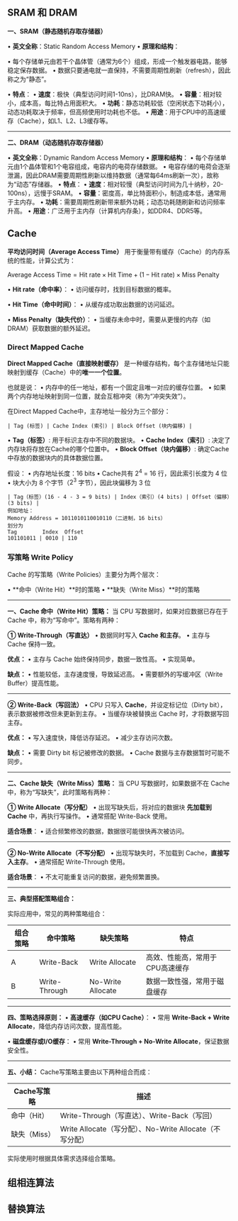 ## SRAM 和 DRAM

**一、SRAM（静态随机存取存储器）**

• **英文全称**：Static Random Access Memory
• **原理和结构**：

• 每个存储单元由若干个晶体管（通常为6个）组成，形成一个触发器电路，能够稳定保存数据。
• 数据只要通电就一直保持，不需要周期性刷新（refresh），因此称之为“静态”。

• **特点**：
• **速度**：极快（典型访问时间1-10ns），比DRAM快。
• **容量**：相对较小，成本高，每比特占用面积大。
• **功耗**：静态功耗较低（空闲状态下功耗小），动态功耗取决于频率，但高频使用时功耗也不低。
• **用途**：用于CPU中的高速缓存（Cache），如L1、L2、L3缓存等。

---

**二、DRAM（动态随机存取存储器）**

• **英文全称**：Dynamic Random Access Memory
• **原理和结构**：
• 每个存储单元由1个晶体管和1个电容组成，电容内的电荷存储数据。
• 电容存储的电荷会逐渐泄漏，因此DRAM需要周期性刷新以维持数据（通常每64ms刷新一次），故称为“动态”存储器。
• **特点**：
• **速度**：相对较慢（典型访问时间为几十纳秒，20-100ns），远慢于SRAM。
• **容量**：密度高，单比特面积小，制造成本低，通常用于主内存。
• **功耗**：需要周期性刷新带来额外功耗；动态功耗随刷新和访问频率升高。
• **用途**：广泛用于主内存（计算机内存条），如DDR4、DDR5等。

## Cache
**平均访问时间（Average Access Time）** 用于衡量带有缓存（Cache）的内存系统的性能，计算公式为：

$\text{Average Access Time} = \text{Hit rate} \times \text{Hit Time} + (1 - \text{Hit rate}) \times \text{Miss Penalty}$

• **Hit rate（命中率）**：
• 访问缓存时，找到目标数据的概率。

• **Hit Time（命中时间）**：
• 从缓存成功取出数据的访问延迟。

• **Miss Penalty（缺失代价）**：
• 当缓存未命中时，需要从更慢的内存（如DRAM）获取数据的额外延迟。

### Direct Mapped Cache
**Direct Mapped Cache（直接映射缓存）** 是一种缓存结构，每个主存储地址只能映射到缓存（Cache）中的**唯一一个位置**。

也就是说：
• 内存中的任一地址，都有一个固定且唯一对应的缓存位置。
• 如果两个内存地址映射到同一位置，就会互相冲突（称为“冲突失效”）。

在Direct Mapped Cache中，主存地址一般分为三个部分：
```
| Tag (标签) | Cache Index (索引) | Block Offset (块内偏移) |
```
• **Tag（标签）**: 用于标识主存中不同的数据块。
• **Cache Index（索引）**: 决定了内存块将存放在Cache的哪个位置中。
• **Block Offset（块内偏移）**: 确定Cache中存放的数据块内的具体数据位置。

假设：
• 内存地址长度：$16$ bits
• Cache共有 $2^4$ = $16$ 行，因此索引长度为 $4$ 位
• 块大小为 $8$ 个字节（$2^3$ 字节），因此块偏移为 $3$ 位

```
| Tag（标签）(16 - 4 - 3 = 9 bits) | Index（索引）(4 bits) | Offset（偏移）(3 bits) |
例如地址：
Memory Address = 1011010110010110（二进制，16 bits）
划分为
Tag        Index  Offset
101101011 | 0010 | 110
```


### 写策略 Write Policy
Cache 的写策略（Write Policies）主要分为两个层次：

• **命中（Write Hit）**时的策略
• **缺失（Write Miss）**时的策略

---
**一、Cache 命中（Write Hit）策略：**
当 CPU 写数据时，如果对应数据已存在于 Cache 中，称为“写命中”。策略有两种：

**① Write-Through（写直达）**
• 数据同时写入 **Cache 和主存**。
• 主存与 Cache 保持一致。

**优点：**
• 主存与 Cache 始终保持同步，数据一致性高。
• 实现简单。 

**缺点：**
• 性能较低，主存速度慢，导致延迟高。
• 需要额外的写缓冲区（Write Buffer）提高性能。

---

**② Write-Back（写回法）**
• CPU 只写入 **Cache**，并设定标记位（Dirty bit），表示数据被修改但未更新到主存。
• 当缓存块被替换出 Cache 时，才将数据写回主存。

**优点：**
• 写入速度快，降低访存延迟。
• 减少主存访问次数。

**缺点：**
• 需要 Dirty bit 标记被修改的数据。
• Cache 数据与主存数据暂时可能不同步。

---
**二、Cache 缺失（Write Miss）策略：**
当 CPU 写数据时，如果数据不在 Cache 中，称为“写缺失”，此时策略有两种：

**① Write Allocate（写分配）**
• 出现写缺失后，将对应的数据块 **先加载到Cache** 中，再执行写操作。
• 通常搭配 Write-Back 使用。

**适合场景**：
• 适合频繁修改的数据，数据很可能很快再次被访问。

---

**② No-Write Allocate（不写分配）**
• 出现写缺失时，不加载到 Cache，**直接写入主存**。
• 通常搭配 Write-Through 使用。

**适合场景**：
• 不太可能重复访问的数据，避免频繁置换。

---
**三、典型搭配策略组合：**

实际应用中，常见的两种策略组合：

|**组合策略**|**命中策略**|**缺失策略**|**特点**|
|---|---|---|---|
|A|Write-Back|Write Allocate|高效、性能高，常用于CPU高速缓存|
|B|Write-Through|No-Write Allocate|数据一致性强，常用于磁盘缓存|

---

**四、策略选择原则：**
• **高速缓存（如CPU Cache）**：
• 常用 **Write-Back + Write Allocate**，降低内存访问次数，提高性能。

• **磁盘缓存或I/O缓存**：
• 常用 **Write-Through + No-Write Allocate**，保证数据安全性。

---

**五、小结：**
Cache写策略主要由以下两种组合而成：

|**Cache写策略**|**描述**|
|---|---|
|命中（Hit）|Write-Through（写直达）、Write-Back（写回）|
|缺失（Miss）|Write Allocate（写分配）、No-Write Allocate（不写分配）|

实际使用时根据具体需求选择组合策略。

## 组相连算法

## 替换算法

